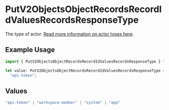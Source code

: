 # PutV2ObjectsObjectRecordsRecordIdValuesRecordsResponseType

The type of actor. [Read more information on actor types here](/docs/actors).

## Example Usage

```typescript
import { PutV2ObjectsObjectRecordsRecordIdValuesRecordsResponseType } from "attio-js/models/operations";

let value: PutV2ObjectsObjectRecordsRecordIdValuesRecordsResponseType =
  "api-token";
```

## Values

```typescript
"api-token" | "workspace-member" | "system" | "app"
```